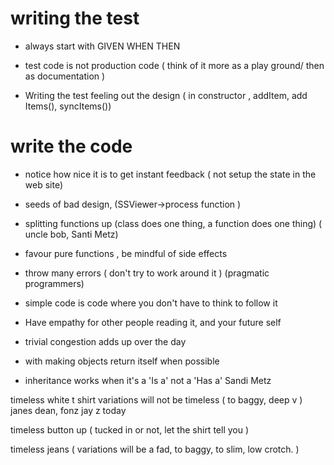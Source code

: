 # writing the test 

- always start with GIVEN WHEN THEN 




- test code is not production code 
( think of it more as a play ground/ then as documentation )
- Writing the test feeling out the design ( in constructor , addItem, add Items(), syncItems())

# write the code

- notice how nice it is to get instant feedback ( not setup the state in the web site)

- seeds of bad design,  (SSViewer->process function )

- splitting functions up (class does one thing, a function does one thing) ( uncle bob, Santi Metz)

- favour pure functions , be mindful of side effects 

- throw many errors ( don't try to work around it ) (pragmatic programmers)

- simple code is code where you don't have to think to follow it
- Have empathy for other people reading it, and your future self 
- trivial congestion adds up over the day

- with making objects return itself when possible
- inheritance works when it's a 'Is a' not a 'Has a' Sandi Metz


timeless white t shirt
variations will not be timeless ( to baggy, deep v )
janes dean, fonz
jay z
today 

timeless button up
( tucked in or not, let the shirt tell you )

timeless jeans
( variations will be a fad, to baggy, to slim, low crotch. )

